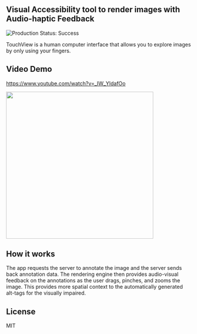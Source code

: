 ## Visual Accessibility tool to render images with Audio-haptic Feedback

![Production Status: Success](https://img.shields.io/badge/build-successful-brightgreen)

TouchView is a human computer interface that allows you to explore images by only using your fingers.<br>

## Video Demo

https://www.youtube.com/watch?v=_IW_YldafOo

<img src="assets/screenshot.png" width="400">

## How it works

The app requests the server to annotate the image and the server sends back annotation data. The rendering engine then provides audio-visual feedback on the annotations as the user drags, pinches, and zooms the image. This provides more spatial context to the automatically generated alt-tags for the visually impaired.

## License

MIT
